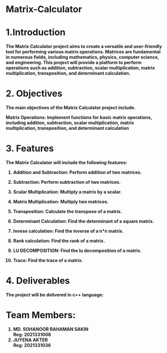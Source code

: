 # Matrix-Calculator

# 1.Introduction
<b>The Matrix Calculator project aims to create a versatile and user-friendly tool for performing various matrix operations. Matrices are fundamental in numerous fields, including mathematics, physics, computer science, and engineering. This project will provide a platform to perform operations such as addition, subtraction, scalar multiplication, matrix multiplication, transposition, and determinant calculation.</b>

# 2. Objectives
<b>The main objectives of the Matrix Calculator project include.

 Matrix Operations: 
Implement functions for basic matrix operations, including addition, subtraction, scalar multiplication, matrix multiplication, transposition, and determinant calculation</b>


# 3. Features
<b>The Matrix Calculator will include the following features:

 1. Addition and Subtraction: 
Perform addition  of two matrices.

2. Subtraction: 
Perform subtraction of two matrices.

3. Scalar Multiplication: 
Multiply a matrix by a scalar.

4. Matrix Multiplication: 
Multiply two matrices.

5. Transposition: 
Calculate the transpose of a matrix.

6. Determinant Calculation: 
Find the determinant of a square matrix.

7. Invese calculation:
 Find the inverse of a n*n matrix.

8. Rank calculation:
Find the rank of a matrix.

9. LU DECOMPOSITION:
Find the lu decomposition of a matrix.

 10. Trace:
 Find the trace of a matrix.  

<b/>


# 4. Deliverables
The project will be delivered in c++ language:






# Team Members:
1. <b>MD. SOHANOOR RAHAMAN SAKIN</b> <br>
   Reg: 2021331008
2. <b>JUYENA AKTER</b> <br>
   Reg: 2021331036

